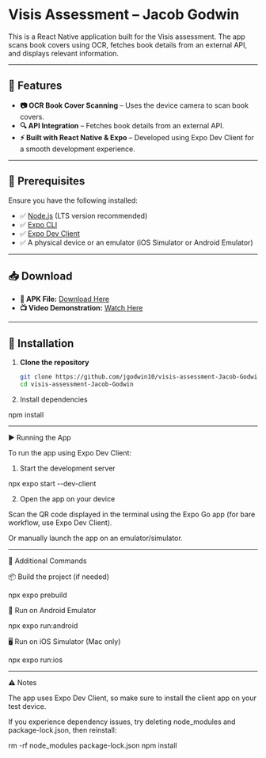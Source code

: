 # Visis Assessment – Jacob Godwin  

This is a React Native application built for the Visis assessment. The app scans book covers using OCR, fetches book details from an external API, and displays relevant information.  

---

## 📌 Features  

- **📷 OCR Book Cover Scanning** – Uses the device camera to scan book covers.  
- **🔍 API Integration** – Fetches book details from an external API.  
- **⚡ Built with React Native & Expo** – Developed using Expo Dev Client for a smooth development experience.  

---

## 🔧 Prerequisites  

Ensure you have the following installed:  

- ✅ [Node.js](https://nodejs.org/) (LTS version recommended)  
- ✅ [Expo CLI](https://docs.expo.dev/get-started/installation/)  
- ✅ [Expo Dev Client](https://docs.expo.dev/clients/introduction/)  
- ✅ A physical device or an emulator (iOS Simulator or Android Emulator)  

---

## 📥 Download  

- **📱 APK File:** [Download Here](https://drive.google.com/file/d/1AZEA5mo9ehPeWjkouxrz_s1V0UTMNreP/view?usp=drivesdk)  
- **📺 Video Demonstration:** [Watch Here](https://youtu.be/BnLbwGtyilg?si=oFPK_83hwflPLa0F)

---

## 🚀 Installation  

1. **Clone the repository**  

   ```sh
   git clone https://github.com/jgodwin10/visis-assessment-Jacob-Godwin.git
   cd visis-assessment-Jacob-Godwin

2. Install dependencies

npm install




---

▶️ Running the App

To run the app using Expo Dev Client:

1. Start the development server

npx expo start --dev-client


2. Open the app on your device

Scan the QR code displayed in the terminal using the Expo Go app (for bare workflow, use Expo Dev Client).

Or manually launch the app on an emulator/simulator.





---

📌 Additional Commands

📦 Build the project (if needed)

npx expo prebuild

📱 Run on Android Emulator

npx expo run:android

🖥️ Run on iOS Simulator (Mac only)

npx expo run:ios



---

⚠️ Notes

The app uses Expo Dev Client, so make sure to install the client app on your test device.

If you experience dependency issues, try deleting node_modules and package-lock.json, then reinstall:

rm -rf node_modules package-lock.json
npm install


